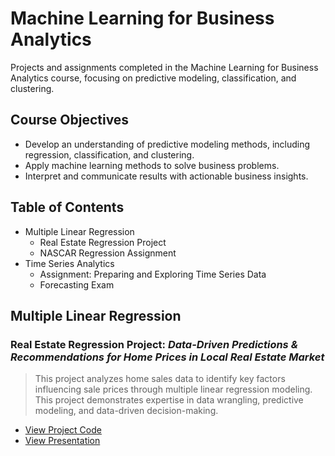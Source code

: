 # Machine Learning for Business Analytics 
Projects and assignments completed in the Machine Learning for Business Analytics course, focusing on predictive modeling, classification, and clustering.

## Course Objectives
- Develop an understanding of predictive modeling methods, including regression, classification, and clustering.
- Apply machine learning methods to solve business problems.
- Interpret and communicate results with actionable business insights.

## Table of Contents 
- Multiple Linear Regression
  - Real Estate Regression Project
  - NASCAR Regression Assignment  
- Time Series Analytics
  - Assignment: Preparing and Exploring Time Series Data
  - Forecasting Exam
 
## Multiple Linear Regression 
### **Real Estate Regression Project:** ***Data-Driven Predictions & Recommendations for Home Prices in Local Real Estate Market***
>  This project analyzes home sales data to identify key factors influencing sale prices through multiple linear regression modeling. This project demonstrates expertise in data wrangling, predictive modeling, and data-driven decision-making.
- [View Project Code](Cabrera_Real_Eastate.ipynb)
- [View Presentation](https://www.canva.com/design/DAGQ_jQY7KI/9pIkGK3J-hr4JhNEIfDRYQ/view?utm_content=DAGQ_jQY7KI&utm_campaign=designshare&utm_medium=link2&utm_source=uniquelinks&utlId=hc81a94a300)
